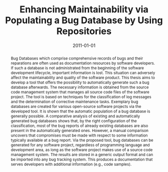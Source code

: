 ---
abstract: Bug Databases which comprise comprehensive records of bugs and their reparations
  are often used as documentation resources by software developers. If such a database
  is not administrated from the beginning of the software development lifecycle, important
  information is lost. This situation can adversely affect the maintainability and
  quality of the software product. This thesis aims to develop a tool that offers
  the possibility to automatically generate such a bug database afterwards. The necessary
  information is obtained from the source code management system that manages all
  source code files of the software project. The tool is based on techniques for the
  classification of log messages and the determination of corrective maintenance tasks.
  Exemplary bug databases are created for various open-source software projects via
  the developed tool. It is shown that the automatic population of a bug database
  is generally possible. A comparative analysis of existing and automatically generated
  bug databases shows that, by the right configuration of the classification, most
  of the bug reports of already existing databases are also present in the automatically
  generated ones. However, a manual comparison uncovers that compromises must be made
  with respect to some information typically available at a bug report. Via the proposed
  tool, bug databases can be generated for any software project, regardless of programming
  language and development area, as long as the software project makes use of a source
  code management system. The results are stored in a generic output format and can
  be imported into any bug tracking system. This produces a documentation that serves
  developers with additional information (e.g., code samples).
authors:
- Thomas Wagner
date: '2011-01-01'
featured: false
links:
- name: Publik
  url: https://publik.tuwien.ac.at/showentry.php?ID=206017&lang=2
publication_types:
- '7'
publishDate: '2011-01-01'
title: Enhancing Maintainability via Populating a Bug Database by Using Repositories
url_pdf: ''
---